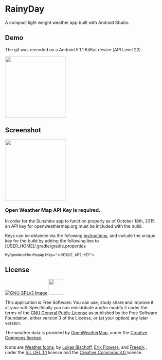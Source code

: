 # RainyDay

A compact light weight weather app built with Android Studio.

## Demo
The gif was recorded on a Android 5.1.1 KitKat device (API Level 22).

[<img src="http://i.imgur.com/clgF17K.gif" width=200>](http://i.imgur.com/clgF17K.gif)

## Screenshot
[<img src="http://i.imgur.com/8kjGJI9.png" width=200>](http://i.imgur.com/8kjGJI9.png)

### Open Weather Map API Key is required.

In order for the Sunshine app to function properly as of October 18th, 2015 an API key for openweathermap.org must be included with the build.

Keys can be obtained via the following [instructions](http://openweathermap.org/appid#use), and include the unique key for the build by adding the following line to [USER_HOME]/.gradle/gradle.properties

`MyOpenWeatherMapApiKey="<UNIQUE_API_KEY">`

## License

[![GNU GPLv3 Image](https://www.gnu.org/graphics/gplv3-127x51.png)](http://www.gnu.org/licenses/gpl-3.0.en.html)  <img src="http://i.imgur.com/HAZWeo7.png" height = "51">

This application is Free Software: You can use, study share and improve it at your
will. Specifically you can redistribute and/or modify it under the terms of the
[GNU General Public License](https://www.gnu.org/licenses/gpl.html) as
published by the Free Software Foundation, either version 3 of the License, or
(at your option) any later version.

The weather data is provided by [OpenWeatherMap](http://openweathermap.org/), under the <a href='http://creativecommons.org/licenses/by-sa/2.0/'>Creative Commons license</a>.

Icons are <a href='https://erikflowers.github.io/weather-icons/'>Weather Icons</a>, by <a href='http://www.twitter.com/artill'>Lukas Bischoff</a>, <a href='http://www.twitter.com/Erik_UX'>Erik Flowers</a>, and  <a href='http://www.flaticon.com/authors/freepik'>Freepik</a> , under the <a href='http://scripts.sil.org/OFL'>SIL OFL 1.1</a> license and the <a href = 'http://creativecommons.org/licenses/by/3.0'> Creative Commons 3.0 </a> license.
